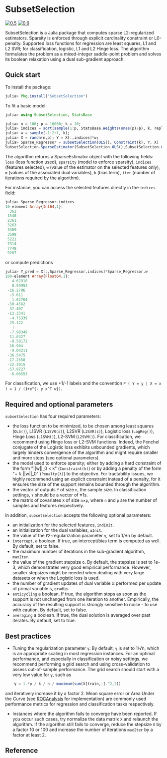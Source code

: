 # SubsetSelection

[![0.5](http://pkg.julialang.org/badges/SubsetSelection_0.5.svg)](http://pkg.julialang.org/?pkg=SubsetSelection)
[![0.6](http://pkg.julialang.org/badges/SubsetSelection_0.6.svg)](http://pkg.julialang.org/?pkg=SubsetSelection)

SubsetSelection is a Julia package that computes sparse L2-regularized estimators. Sparsity is enforced through explicit cardinality constraint or L0-penalty. Supported loss functions for regression are least squares, L1 and L2 SVR; for classification, logistic, L1 and L2 Hinge loss. The algorithm formulates the problem as a mixed-integer saddle-point problem and solves its boolean relaxation using a dual sub-gradient approach.

## Quick start
To install the package:
```julia
julia> Pkg.install("SubsetSelection")
```

To fit a basic model:

```julia
julia> using SubsetSelection, StatsBase

julia> n = 100; p = 10000; k = 10;
julia> indices = sort(sample(1:p, StatsBase.Weights(ones(p)/p), k, replace=false));
julia> w = sample(-1:2:1, k);
julia> X = randn(n,p); Y = X[:,indices]*w;
julia> Sparse_Regressor = subsetSelection(OLS(), Constraint(k), Y, X)
SubsetSelection.SparseEstimator(SubsetSelection.OLS(),SubsetSelection.Constraint(10),10.0,[362,1548,2361,3263,3369,3598,5221,7314,7748,9267],[5.37997,-5.51019,-5.77256,-7.27197,-6.32432,-4.97585,5.94814,4.75648,5.48098,-5.91967],[-0.224588,-1.1446,2.81566,0.582427,-0.923311,4.1153,-2.43833,0.117831,0.0982258,-1.60631  …  0.783925,-1.1055,0.841752,-1.09645,-0.397962,3.48083,-1.33903,1.44676,4.03583,1.05817],0.0,19)
```

The algorithm returns a SparseEstimator object with the following fields: `loss` (loss function used), `sparsity` (model to enforce sparsity), `indices` (features selected), `w` (value of the estimator on the selected features only), `α` (values of the associated dual variables), `b` (bias term), `iter` (number of iterations required by the algorithm).

For instance, you can access the selected features directly in the `indices` field:
```julia
julia> Sparse_Regressor.indices
10-element Array{Int64,1}:
  362
 1548
 2361
 3263
 3369
 3598
 5221
 7314
 7748
 9267
 ```
 
 or compute predictions
```julia
julia> Y_pred = X[:,Sparse_Regressor.indices]*Sparse_Regressor.w
100-element Array{Float64,1}:
   4.62918
   8.59952
 -16.2796
  -5.611
   1.62764
 -50.4562
  37.407
 -12.3341
  -4.75339
  25.122
   ⋮
  -7.98349
  11.0327
  -8.58172
  16.904
  -9.04211
 -36.5475
  17.2558
 -22.3915
 -57.9727
  -6.06553
 ```

For classification, we use +1/-1 labels and the convention 
`P ( Y = y | X = x ) = 1 / (1+e^{- y x^T w})`.

## Required and optional parameters

`subsetSelection` has four required parameters:
- the loss function to be minimized, to be chosen among least squares (`OLS()`), L1SVR (`L1SVR(ɛ)`), L2SVR (`L2SVR(ɛ)`), Logistic loss (`LogReg()`), Hinge Loss (`L1SVM()`), L2-SVM (`L2SVM()`). For classification, we recommend using Hinge loss or L2-SVM functions. Indeed, the Fenchel conjugate of the Logistic loss exhibits unbounded gradients, which largely hinders convergence of the algorithm and might require smaller and more steps (see optional parameters).
- the model used to enforce sparsity; either by adding a hard constraint of the form "||w||_0 < k" (`Constraint(k)`) or by adding a penalty of the form "+ λ ||w||_0" (`Penalty(λ)`) to the objective. For tractability issues, we highly recommend using an explicit constraint instead of a penalty, for it ensures the size of the support remains bounded through the algorithm.
- the vector of outputs `Y` of size `n`, the sample size. In classification settings, `Y` should be a vector of ±1s.
- the matrix of covariates `X` of size `n`×`p`, where `n` and `p` are the number of samples and features respectively.

In addition, `subsetSelection` accepts the following optional parameters:
- an initialization for the selected features, `indInit`.
- an initialization for the dual variables, `αInit`.
- the value of the ℓ2-regularization parameter `γ`, set to 1/√n by default.
- `intercept`, a boolean. If true, an intercept/bias term is computed as well. By default, set to false.
- the maximum number of iterations in the sub-gradient algorithm, `maxIter`.
- the value of the gradient stepsize `δ`. By default, the stepsize is set to 1e-3, which demonstrates very good empirical performance. However, smaller stepsizes might be needed when dealing with very large datasets or when the Logistic loss is used. 
- the number of gradient updates of dual variable α performed per update of primal variable s, `gradUp`.
- `anticycling` a boolean. If true, the algorithm stops as soon as the support is not unchanged from one iteration to another. Empirically, the accuracy of the resulting support is strongly sensitive to noise - to use with caution. By default, set to false. 
 - `averaging` a boolean. If true, the dual solution is averaged over past iterates. By default, set to true.

## Best practices
- Tuning the regularization parameter `γ`: By default, `γ` is set to 1/√n, which is an appropriate scaling in most regression instances. For an optimal performance, and especially in classification or noisy settings, we recommend performing a grid search and using cross-validation to assess out-of-sample performance. The grid search should start with a very low value for `γ`, such as  
```julia 
    γ = 1.*p / k / n / maximum(sum(X[train,:].^2,2))
``` 
and iteratively increase it by a factor 2. Mean square error or Area Under the Curve (see [ROCAnalysis]( https://github.com/davidavdav/ROCAnalysis.jl) for implementation) are commonly used performance metrics for regression and classification tasks respectively.
- Instances where the algorithm fails to converge have been reported. If you occur such cases, try normalize the data matrix `X` and relaunch the algorithm. If the algorithm still fails to converge, reduce the stepsize `δ` by a factor 10 or 100 and increase the number of iterations `maxIter` by a factor at least 2. 

## Reference
